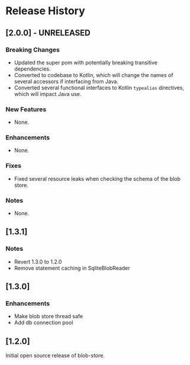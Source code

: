 # Release History

## [2.0.0] - UNRELEASED

### Breaking Changes
* Updated the super pom with potentially breaking transitive dependencies.
* Converted to codebase to Kotlin, which will change the names of several accessors if interfacing from Java.
* Converted several functional interfaces to Kotlin `typealias` directives, which will impact Java use.

### New Features
* None.

### Enhancements
* None.

### Fixes

* Fixed several resource leaks when checking the schema of the blob store.

### Notes
* None.

## [1.3.1]

### Notes

* Revert 1.3.0 to 1.2.0
* Remove statement caching in SqliteBlobReader

## [1.3.0]

### Enhancements

* Make blob store thread safe
* Add db connection pool

## [1.2.0]

Initial open source release of blob-store.
